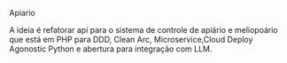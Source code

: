 Apiario

A ideia é refatorar api para o sistema de controle de apiário e meliopoário que está em PHP para DDD, Clean Arc, Microservice,Cloud Deploy Agonostic Python e abertura para integração com LLM.
